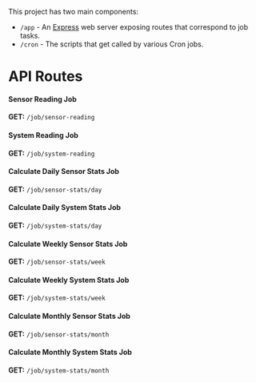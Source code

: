 This project has two main components:
* `/app` -  An [Express](http://expressjs.com/) web server exposing routes that correspond to job tasks.
* `/cron` - The scripts that get called by various Cron jobs.


API Routes
====================


#### Sensor Reading Job

**GET:** `/job/sensor-reading`


#### System Reading Job

**GET:** `/job/system-reading`


#### Calculate Daily Sensor Stats Job

**GET:** `/job/sensor-stats/day`


#### Calculate Daily System Stats Job

**GET:** `/job/system-stats/day`


#### Calculate Weekly Sensor Stats Job

**GET:** `/job/sensor-stats/week`


#### Calculate Weekly System Stats Job

**GET:** `/job/system-stats/week`


#### Calculate Monthly Sensor Stats Job

**GET:** `/job/sensor-stats/month`


#### Calculate Monthly System Stats Job

**GET:** `/job/system-stats/month`
